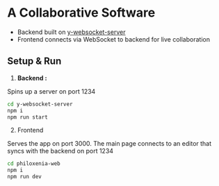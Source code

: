 # A Collaborative Software

- Backend built on [y-websocket-server](https://github.com/yjs/y-websocket-server)
- Frontend connects via WebSocket to backend for live collaboration

## Setup & Run

1. **Backend :**

Spins up a server on port 1234

```bash
cd y-websocket-server
npm i
npm run start
```

2. Frontend

Serves the app on port 3000. The main page connects to an editor that syncs with the backend on port 1234

```bash
cd philoxenia-web
npm i
npm run dev
```
